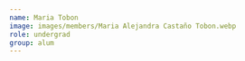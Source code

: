 ```yaml
---
name: Maria Tobon
image: images/members/Maria Alejandra Castaño Tobon.webp
role: undergrad
group: alum
---
```

